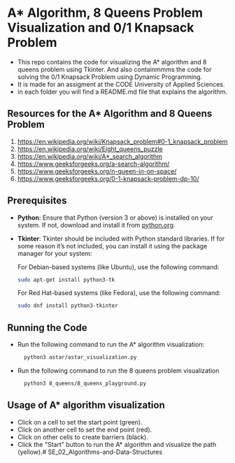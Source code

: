# A* Algorithm,  8 Queens Problem Visualization and 0/1 Knapsack Problem
- This repo contains the code for visualizing the A* algorithm and 8 queens problem using Tkinter. And also containmmms the code for solving the 0/1 Knapsack Problem using Dynamic Programming.
- It is made for an assigment at the CODE University of Applied Sciences.
- in each folder you will find a README.md file that explains the algorithm.

## Resources for the A* Algorithm and 8 Queens Problem
1. https://en.wikipedia.org/wiki/Knapsack_problem#0-1_knapsack_problem
2. https://en.wikipedia.org/wiki/Eight_queens_puzzle
3. https://en.wikipedia.org/wiki/A*_search_algorithm
4. https://www.geeksforgeeks.org/a-search-algorithm/
5. https://www.geeksforgeeks.org/n-queen-in-on-space/
6. https://www.geeksforgeeks.org/0-1-knapsack-problem-dp-10/ 

## Prerequisites

- **Python**: Ensure that Python (version 3 or above) is installed on your system. If not, download and install it from [python.org](https://www.python.org/downloads/).

- **Tkinter**: Tkinter should be included with Python standard libraries. If for some reason it’s not included, you can install it using the package manager for your system:

  For Debian-based systems (like Ubuntu), use the following command:
  ```bash
  sudo apt-get install python3-tk
  ```
  For Red Hat-based systems (like Fedora), use the following command:
   ```bash
  sudo dnf install python3-tkinter
  ```
## Running the Code

- Run the following command to run the A* algorithm visualization:
  ```bash
    python3 astar/astar_visualization.py
    ```
- Run the following command to run the 8 queens problem visualization
  ```bash
    python3 8_queens/8_queens_playground.py
  ```
## Usage of A* algorithm visualization

- Click on a cell to set the start point (green).
- Click on another cell to set the end point (red).
- Click on other cells to create barriers (black).
- Click the "Start" button to run the A* algorithm and visualize the path (yellow).# SE_02_Algorithms-and-Data-Structures
